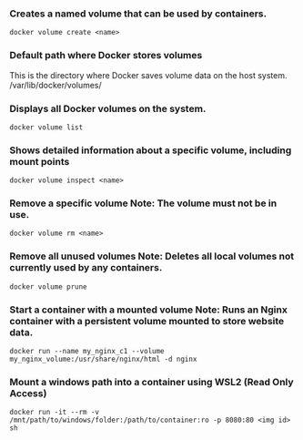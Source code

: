 ### Creates a named volume that can be used by containers.
```
docker volume create <name>
```
### Default path where Docker stores volumes
This is the directory where Docker saves volume data on the host system.  
/var/lib/docker/volumes/  
### Displays all Docker volumes on the system.
```
docker volume list
```
### Shows detailed information about a specific volume, including mount points
```
docker volume inspect <name>
```
### Remove a specific volume Note: The volume must not be in use.
```
docker volume rm <name>
```
### Remove all unused volumes Note: Deletes all local volumes not currently used by any containers.
```
docker volume prune
```
### Start a container with a mounted volume Note: Runs an Nginx container with a persistent volume mounted to store website data.
```
docker run --name my_nginx_c1 --volume my_nginx_volume:/usr/share/nginx/html -d nginx
```
### Mount a windows path into a container using WSL2 (Read Only Access)
```
docker run -it --rm -v /mnt/path/to/windows/folder:/path/to/container:ro -p 8080:80 <img id> sh
```
